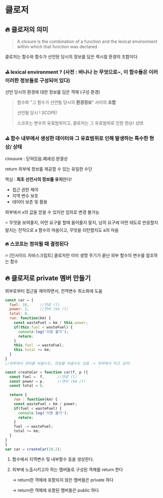 # 클로저

## 🔥  클로저의 의미

> A closure is the combination of a function and the lexical environment within which that function was declared.

클로저는 함수와 함수가 선언된 당시의 정보를 담은 렉시컬 환경의 조합이다. 

### ⛳️ lexical environment ?  (사전 : 바나나 는 무엇으로~, 이 함수들은 이러이러한 정보들로 구성되어 있다)

선언 당시의 환경에 대한 정보를 담은 객체 (구성 환경)

> 함수와 "그 함수가 선언될 당시의 **환경정보**" 사이의 **조합**
>
> 선언될 당시 ! SCOPE! 
>
> 스코프는 변수의 유효범위이고, 클로저는 그 유효범위로 인한 현상/ 상태

### ⛳️ 함수 내부에서 생성한 **데이터**와 그 유효범위로 인해 발생하는 특수한 **현상/ 상태**

clousure : 닫혀있음.폐쇄성.완결성

return 외부에 정보를 제공할 수 있는 유일한 수단

핵심 : **최초 선언시의 정보를 유지**한다! 

- 접근 권한 제어
- 지역 변수 보호
- 데이터 보존 및 활용 


외부에서 x의 값을 얻을 수 있지만 임의로 변경 불가능 


⭐️ 무엇을 보여줄지, 어떤 요구를 할때 들어줄지 말지, 남의 요구에 어떤 태도로 반응할지 말지는 전적으로 a 함수의 마음이고, 무엇을 리턴할지도 a의 마음

### 🔥 스코프는 정의될 때 결정된다 

🔥 [인사이드 자바스크립트] 클로저란 이미 생명 주기가 끝난 외부 함수의 변수를 참조하는 함수


## 🔥  클로저로 private 멤버 만들기

외부로부터 접근을 제어하면서, 전역변수 최소화에 도움 

```javascript
const car = {
  fuel: 10,		//연료 (l)
  power: 2,		//연비 (km /l)
  total: 0,
  run: function(km) {
    const wasteFuel = km / this.power;
    if(this.fuel < wasteFuel) {
      console.log('이동 불가');
      return;
    }
    this.fuel -= wasteFuel;
    this.total += km;
  }
}
//외부에서 연비를 바꿀수도, 연료를 바꿀수도 있음 -> 외부에서 막고 싶어! 
```



```javascript
const createCar = function car(f, p ){
  const fuel =  f,		//연료 (l)
  const power = p,		//연비 (km /l)
  const total = 0,
  
  return {
    run : function(km) {
    const wasteFuel = km / power;
    if(fuel < wasteFuel) {
      console.log('이동 불가');
      return;
    }
    fuel -= wasteFuel;
    total += km;
  }
}
}
var car = createCar(10,2);
```



1. 함수에서 지역변수 및 내부함수 등을 생성한다. 

2. 외부에 노출시키고자 하는 멤버들로 구성된 객체를 return 한다

   → return한 객체에 포함되지 않은 멤버들은 private 하다

   → return한 객체에 포함된 멤버들은 public 하다


